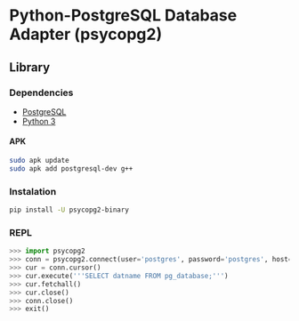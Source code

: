 # Python-PostgreSQL Database Adapter (psycopg2)

## Library

### Dependencies

- [PostgreSQL](/postgresql.md#Docker)
- [Python 3](/python3.md#Docker)

#### APK

```sh
sudo apk update
sudo apk add postgresql-dev g++
```

### Instalation

```sh
pip install -U psycopg2-binary
```

### REPL

```py
>>> import psycopg2
>>> conn = psycopg2.connect(user='postgres', password='postgres', host='postgres')
>>> cur = conn.cursor()
>>> cur.execute('''SELECT datname FROM pg_database;''')
>>> cur.fetchall()
>>> cur.close()
>>> conn.close()
>>> exit()
```
